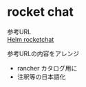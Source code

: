 # rocket chat

参考URL  
[Helm rocketchat](https://github.com/helm/charts/blob/master/stable/rocketchat/)

参考URLの内容をアレンジ  
* rancher カタログ用に
* 注釈等の日本語化
